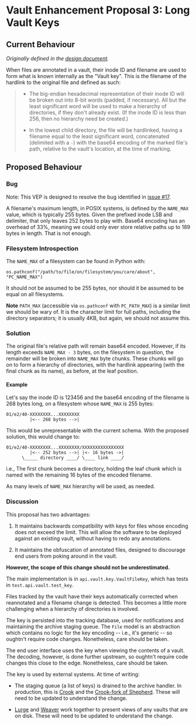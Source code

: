 # Vault Enhancement Proposal 3: Long Vault Keys

## Current Behaviour

_Originally defined in the [design document](/doc/dev/design.md)._

When files are annotated in a vault, their inode ID and filename are
used to form what is known internally as the "Vault key". This is the
filename of the hardlink to the original file and defined as such:

> * The big-endian hexadecimal representation of their inode ID will be
>   broken out into 8-bit words (padded, if necessary). All but the
>   least significant word will be used to make a hierarchy of
>   directories, if they don't already exist. (If the inode ID is less
>   than 256, then no hierarchy need be created.)
>
> * In the lowest child directory, the file will be hardlinked, having a
>   filename equal to the least significant word, concatenated
>   (delimited with a `-`) with the base64 encoding of the marked file's
>   path, relative to the vault's location, at the time of marking.

## Proposed Behaviour

### Bug

Note: This VEP is designed to resolve the bug identified in
[issue #17](https://github.com/wtsi-hgi/hgi-vault/issues/17).

A filename's maximum length, in POSIX systems, is defined by the
`NAME_MAX` value, which is typically 255 bytes. Given the prefixed inode
LSB and delimiter, that only leaves 252 bytes to play with. Base64
encoding has an overhead of 33%, meaning we could only ever store
relative paths up to 189 bytes in length. That is not enough.

### Filesystem Introspection

The `NAME_MAX` of a filesystem can be found in Python with:

    os.pathconf("/path/to/file/on/filesystem/you/care/about", "PC_NAME_MAX")

It should not be assumed to be 255 bytes, nor should it be assumed to be
equal on all filesystems.

**Note** `PATH_MAX` (accessible via `os.pathconf` with `PC_PATH_MAX`) is
a similar limit we should be wary of. It is the character limit for full
paths, including the directory separators; it is usually 4KB, but again,
we should not assume this.

### Solution

The original file's relative path will remain base64 encoded. However,
if its length exceeds `NAME_MAX - 3` bytes, on the filesystem in
question, the remainder will be broken into `NAME_MAX` byte chunks.
These chunks will go on to form a hierarchy of directories, with the
hardlink appearing (with the final chunk as its name), as before, at the
leaf position.

#### Example

Let's say the inode ID is 123456 and the base64 encoding of the filename
is 268 bytes long, on a filesystem whose `NAME_MAX` is 255 bytes:

    01/e2/40-XXXXXXXX...XXXXXXXX
             |<-- 268 bytes -->|

This would be unrepresentable with the current schema. With the proposed
solution, this would change to:

    01/e2/40-XXXXXXXX...XXXXXXXX/XXXXXXXXXXXXXXXX
             |<-- 252 bytes -->| |<- 16 bytes ->|
          \_____ directory ____/ \____ link ____/

i.e., The first chunk becomes a directory, holding the leaf chunk which
is named with the remaining 16 bytes of the encoded filename.

As many levels of `NAME_MAX` hierarchy will be used, as needed.

### Discussion

This proposal has two advantages:

1. It maintains backwards compatibility with keys for files whose
   encoding does not exceed the limit. This will allow the software to
   be deployed against an existing vault, without having to redo any
   annotations.

2. It maintains the obfuscation of annotated files, designed to
   discourage end users from poking around in the vault.

**However, the scope of this change should not be underestimated.**

The main implementation is in `api.vault.key.VaultFileKey`, which has
tests in `test.api.vault.test_key`.

Files tracked by the vault have their keys automatically corrected when
reannotated and a filename change is detected. This becomes a little
more challenging when a hierarchy of directories is involved.

The key is persisted into the tracking database, used for notifications
and maintaining the archive staging queue. The `File` model is an
abstraction which contains no logic for the key encoding -- i.e., it's
generic -- so oughtn't require code changes. Nonetheless, care should be
taken.

The end user interface uses the key when viewing the contents of a
vault. The decoding, however, is done further upstream, so oughtn't
require code changes this close to the edge. Nonetheless, care should be
taken.

The key is used by external systems. At time of writing:

* The staging queue (a list of keys) is drained to the archive handler.
  In production, this is [Crook](https://github.com/wtsi-hgi/crook) and
  the [Crook-fork of Shepherd](https://github.com/wtsi-hgi/shepherd/tree/crook-shepherd).
  These will need to be updated to understand the change.

* [Lurge](https://github.com/wtsi-hgi/lurge) and
  [Weaver](https://github.com/wtsi-hgi/weaver) work together to present
  views of any vaults that are on disk. These will need to be updated to
  understand the change.
